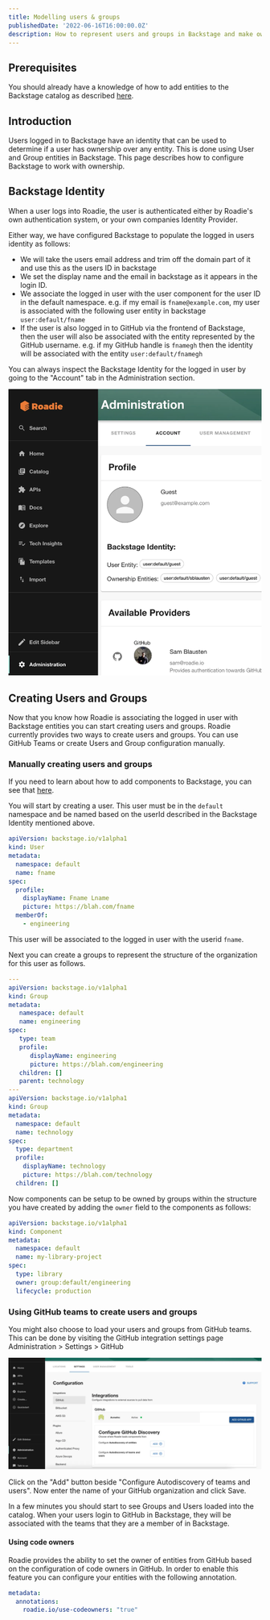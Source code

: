 ```yaml
---
title: Modelling users & groups
publishedDate: '2022-06-16T16:00:00.0Z'
description: How to represent users and groups in Backstage and make ownership work.
---
```


## Prerequisites

You should already have a knowledge of how to add entities to the Backstage catalog as described [here](/docs/getting-started/adding-a-catalog-item/).
## Introduction

Users logged in to Backstage have an identity that can be used to determine if a user has ownership over any entity. This is done using User and Group entities in Backstage. This page describes how to configure Backstage to work with ownership.

## Backstage Identity

When a user logs into Roadie, the user is authenticated either by Roadie's own authentication system, or your own companies Identity Provider.

Either way, we have configured Backstage to populate the logged in users identity as follows:

- We will take the users email address and trim off the domain part of it and use this as the users ID in backstage
- We set the display name and the email in backstage as it appears in the login ID.
- We associate the logged in user with the user component for the user ID in the default namespace. e.g. if my email is `fname@example.com`, my user is associated with the following user entity in backstage `user:default/fname`
- If the user is also logged in to GitHub via the frontend of Backstage, then the user will also be associated with the entity represented by the GitHub username. e.g. if my GitHub handle is `fnamegh` then the identity will be associated with the entity `user:default/fnamegh`

You can always inspect the Backstage Identity for the logged in user by going to the "Account" tab in the Administration section.

![account-backstage-identity.webp](account-backstage-identity.webp)

## Creating Users and Groups

Now that you know how Roadie is associating the logged in user with Backstage entities you can start creating users and groups. Roadie currently provides two ways to create users and groups. You can use GitHub Teams or create Users and Group configuration manually.


### Manually creating users and groups
If you need to learn about how to add components to Backstage, you can see that [here](/docs/getting-started/adding-a-catalog-item/).

You will start by creating a user. This user must be in the `default` namespace and be named based on the userId described in the Backstage Identity mentioned above.

```yaml
apiVersion: backstage.io/v1alpha1
kind: User
metadata:
  namespace: default
  name: fname
spec:
  profile:
    displayName: Fname Lname
    picture: https://blah.com/fname
  memberOf:
    - engineering
```

This user will be associated to the logged in user with the userid `fname`.

Next you can create a groups to represent the structure of the organization for this user as follows.

```yaml
---
apiVersion: backstage.io/v1alpha1
kind: Group
metadata:
   namespace: default
   name: engineering
spec:
   type: team
   profile:
      displayName: engineering
      picture: https://blah.com/engineering
   children: []
   parent: technology
---
apiVersion: backstage.io/v1alpha1
kind: Group
metadata:
  namespace: default
  name: technology
spec:
  type: department
  profile:
    displayName: technology
    picture: https://blah.com/technology
  children: []
```

Now components can be setup to be owned by groups within the structure you have created by adding the `owner` field to the components as follows:

```yaml
apiVersion: backstage.io/v1alpha1
kind: Component
metadata:
  namespace: default
  name: my-library-project
spec:
  type: library
  owner: group:default/engineering
  lifecycle: production
```

### Using GitHub teams to create users and groups

You might also choose to load your users and groups from GitHub teams. This can be done by visiting the GitHub integration settings page Administration > Settings > GitHub

![github-integrations.webp](github-integrations.webp)

Click on the "Add" button beside "Configure Autodiscovery of teams and users". Now enter the name of your GitHub organization and click Save.

In a few minutes you should start to see Groups and Users loaded into the catalog. When your users login to GitHub in Backstage, they will be associated with the teams that they are a member of in Backstage.

#### Using code owners

Roadie provides the ability to set the owner of entities from GitHub based on the configuration of code owners in GitHub. In order to enable this feature you can configure your entities with the following annotation.

```yaml
metadata:
  annotations:
    roadie.io/use-codeowners: "true"
```
